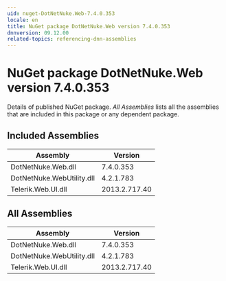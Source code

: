 ```yaml
---
uid: nuget-DotNetNuke.Web-7.4.0.353
locale: en
title: NuGet package DotNetNuke.Web version 7.4.0.353
dnnversion: 09.12.00
related-topics: referencing-dnn-assemblies
---
```


# NuGet package DotNetNuke.Web version 7.4.0.353
Details of published NuGet package.
*All Assemblies* lists all the assemblies that are included in this package or any dependent package.

## Included Assemblies

|Assembly|Version|
|---|---|
|DotNetNuke.Web.dll|7.4.0.353|
|DotNetNuke.WebUtility.dll|4.2.1.783|
|Telerik.Web.UI.dll|2013.2.717.40|

## All Assemblies

|Assembly|Version|
|---|---|
|DotNetNuke.Web.dll|7.4.0.353|
|DotNetNuke.WebUtility.dll|4.2.1.783|
|Telerik.Web.UI.dll|2013.2.717.40|

